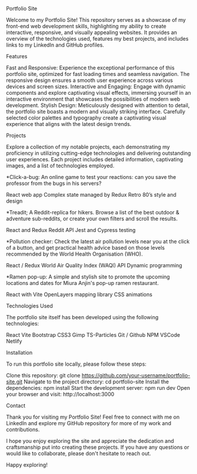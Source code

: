 Portfolio Site



Welcome to my Portfolio Site! This repository serves as a showcase of my front-end web development skills, highlighting my ability to create interactive, responsive, and visually appealing websites. It provides an overview of the technologies used, features my best projects, and includes links to my LinkedIn and GitHub profiles.



Features

Fast and Responsive: Experience the exceptional performance of this portfolio site, optimized for fast loading times and seamless navigation. The responsive design ensures a smooth user experience across various devices and screen sizes.
Interactive and Engaging: Engage with dynamic components and explore captivating visual effects, immersing yourself in an interactive environment that showcases the possibilities of modern web development.
Stylish Design: Meticulously designed with attention to detail, the portfolio site boasts a modern and visually striking interface. Carefully selected color palettes and typography create a captivating visual experience that aligns with the latest design trends.


Projects



Explore a collection of my notable projects, each demonstrating my proficiency in utilizing cutting-edge technologies and delivering outstanding user experiences. Each project includes detailed information, captivating images, and a list of technologies employed.

*Click-a-bug: An online game to test your reactions: can you save the professor from the bugs in his servers?


React  web app 
Complex state managed by Redux
Retro 80’s style and design


*Treadit; A Reddit-replica for hikers. Browse a list of the best outdoor & adventure sub-reddits, or create your own filters and scroll the results. 


React and Redux 
Reddit API
Jest and Cypress testing


*Pollution checker: Check the latest air pollution levels near you at the click of a button, and get practical health advice based on those levels recommended by the World Health Organisation (WHO).


React / Redux
World Air Quality Index (WAQI) API
Dynamic programming 


*Ramen pop-up: A simple and stylish site to promote the upcoming locations and dates for Miura Anjin's pop-up ramen restaurant.


React with Vite
OpenLayers mapping library
CSS animations 




Technologies Used



The portfolio site itself has been developed using the following technologies:

React 
Vite
Bootstrap
CSS3
Gimp
TS-Particles
Git / Github
NPM
VSCode
Netlify


Installation



To run this portfolio site locally, please follow these steps:

Clone this repository: git clone https://github.com/your-username/portfolio-site.git
Navigate to the project directory: cd portfolio-site
Install the dependencies: npm install
Start the development server: npm run dev
Open your browser and visit: http://localhost:3000


Contact



Thank you for visiting my Portfolio Site! Feel free to connect with me on LinkedIn and explore my GitHub repository for more of my work and contributions.



I hope you enjoy exploring the site and appreciate the dedication and craftsmanship put into creating these projects. If you have any questions or would like to collaborate, please don't hesitate to reach out.



Happy exploring!